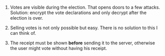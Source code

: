 1. Votes are visible during the election. That opens doors to a few attacks. Solution: encrypt the vote declarations and only decrypt after the election is over.

2. Selling votes is not only possible but easy. There is no solution to this I can think of.

3. The receipt must be shown **before** sending it to the server, otherwise the user might vote without having his receipt.


